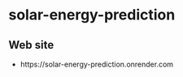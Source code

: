 # solar-energy-prediction
<section>
  <h1>Web site </h1>
  <ul>
    <li>
        https://solar-energy-prediction.onrender.com
    </li>
  </ul>
</section>
